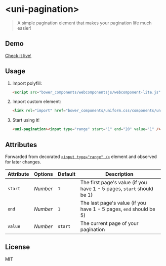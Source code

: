 # &lt;uni-pagination&gt;

> A simple pagination element that makes your pagination life much easier! 

## Demo

[Check it live!](https://starcounter.github.io/uniform.css/components/uni-pagination)

## Usage

1. Import polyfill:

    ```html
    <script src="bower_components/webcomponentsjs/webcomponent-lite.js"></script>
    ```

2. Import custom element:

    ```html
    <link rel="import" href="bower_components/uniform.css/components/uni-pagination/uni-pagination.html">
    ```

3. Start using it!

    ```html
    <uni-pagination><input type="range" start="1" end="20" value="1" /></uni-pagination>
    ```

## Attributes

Forwarded from decorated [`<input type="range" />`](https://developer.mozilla.org/en-US/docs/Web/HTML/Element/input/range) element and observed for later changes.

Attribute       | Options     | Default      | Description
---             | ---         | ---          | ---
`start`         | *Number*    | `1`          | The first page's value (if you have 1 - 5 pages, `start` should be 1)
`end`           | *Number*    | `1`          | The last page's value (if you have 1 - 5 pages, `end` should be 5)
`value`         | *Number*    | `start`      | The current page of your pagination

## License

MIT

